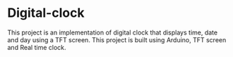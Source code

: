 # Digital-clock
This project is an implementation of digital clock that displays time, date and day using a TFT screen. This project is built using Arduino, TFT screen and Real time clock. 
